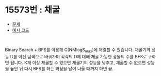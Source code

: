 # 15573번 : 채굴
* [문제](https://www.acmicpc.net/problem/15573)<br>
* [예시 코드]()<br>

<br>

Binary Search + BFS를 이용해 O(NMlogS<sub>max</sub>)에 해결할 수 있습니다. 채굴기의 성능 D를 이진 탐색으로 바꿔가며 각각의 D에 대해 채굴 가능한 광물의 수를 BFS로 구하면 됩니다. K개 이상 채굴할 수 있으면 채굴기의 성능을 낮추고, 채굴할 수 없으면 성능을 높인 뒤 다시 BFS를 하는 과정을 답이 나올 때까지 하면 끝.